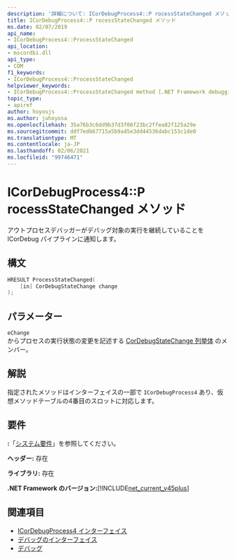 ```yaml
---
description: '詳細について: ICorDebugProcess4::P rocessStateChanged メソッド'
title: ICorDebugProcess4::P rocessStateChanged メソッド
ms.date: 02/07/2019
api_name:
- ICorDebugProcess4::ProcessStateChanged
api_location:
- mscordbi.dll
api_type:
- COM
f1_keywords:
- ICorDebugProcess4::ProcessStateChanged
helpviewer_keywords:
- ICorDebugProcess4::ProcessStateChanged method [.NET Framework debugging]
topic_type:
- apiref
author: hoyosjs
ms.author: juhoyosa
ms.openlocfilehash: 35a76b3c6dd9b37d3f06f23bc2ffea82f125a29e
ms.sourcegitcommit: ddf7edb67715a5b9a45e3dd44536dabc153c1de0
ms.translationtype: MT
ms.contentlocale: ja-JP
ms.lasthandoff: 02/06/2021
ms.locfileid: "99746471"
---
```

# <a name="icordebugprocess4processstatechanged-method"></a>ICorDebugProcess4::P rocessStateChanged メソッド

アウトプロセスデバッガーがデバッグ対象の実行を継続していることを ICorDebug パイプラインに通知します。

## <a name="syntax"></a>構文

```cpp
HRESULT ProcessStateChanged(
    [in] CorDebugStateChange change
);
```

## <a name="parameters"></a>パラメーター

 `eChange`\
からプロセスの実行状態の変更を記述する [CorDebugStateChange 列挙体](cordebugstatechange-enumeration.md) のメンバー。

## <a name="remarks"></a>解説

指定されたメソッドはインターフェイスの一部で `ICorDebugProcess4` あり、仮想メソッドテーブルの4番目のスロットに対応します。

## <a name="requirements"></a>要件

 **:**「[システム要件](../../get-started/system-requirements.md)」を参照してください。

 **ヘッダー:** 存在

 **ライブラリ:** 存在

 **.NET Framework のバージョン:**[!INCLUDE[net_current_v45plus](../../../../includes/net-current-v20plus-md.md)]

## <a name="see-also"></a>関連項目

- [ICorDebugProcess4 インターフェイス](icordebugprocess4-interface.md)
- [デバッグのインターフェイス](debugging-interfaces.md)
- [デバッグ](index.md)
